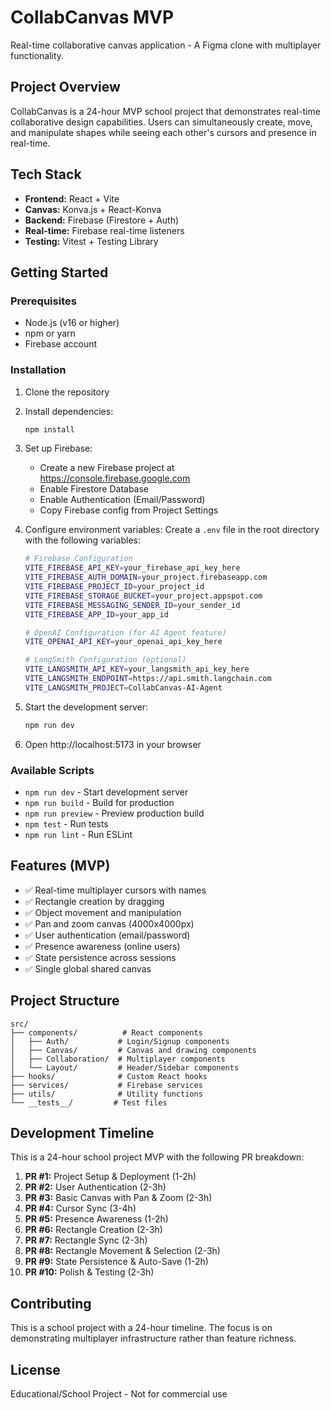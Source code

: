 # CollabCanvas MVP

Real-time collaborative canvas application - A Figma clone with multiplayer functionality.

## Project Overview

CollabCanvas is a 24-hour MVP school project that demonstrates real-time collaborative design capabilities. Users can simultaneously create, move, and manipulate shapes while seeing each other's cursors and presence in real-time.

## Tech Stack

- **Frontend:** React + Vite
- **Canvas:** Konva.js + React-Konva  
- **Backend:** Firebase (Firestore + Auth)
- **Real-time:** Firebase real-time listeners
- **Testing:** Vitest + Testing Library

## Getting Started

### Prerequisites

- Node.js (v16 or higher)
- npm or yarn
- Firebase account

### Installation

1. Clone the repository
2. Install dependencies:
   ```bash
   npm install
   ```

3. Set up Firebase:
   - Create a new Firebase project at https://console.firebase.google.com
   - Enable Firestore Database
   - Enable Authentication (Email/Password)
   - Copy Firebase config from Project Settings

4. Configure environment variables:
   Create a `.env` file in the root directory with the following variables:
   ```bash
   # Firebase Configuration
   VITE_FIREBASE_API_KEY=your_firebase_api_key_here
   VITE_FIREBASE_AUTH_DOMAIN=your_project.firebaseapp.com
   VITE_FIREBASE_PROJECT_ID=your_project_id
   VITE_FIREBASE_STORAGE_BUCKET=your_project.appspot.com
   VITE_FIREBASE_MESSAGING_SENDER_ID=your_sender_id
   VITE_FIREBASE_APP_ID=your_app_id
   
   # OpenAI Configuration (for AI Agent feature)
   VITE_OPENAI_API_KEY=your_openai_api_key_here
   
   # LangSmith Configuration (optional)
   VITE_LANGSMITH_API_KEY=your_langsmith_api_key_here
   VITE_LANGSMITH_ENDPOINT=https://api.smith.langchain.com
   VITE_LANGSMITH_PROJECT=CollabCanvas-AI-Agent
   ```

5. Start the development server:
   ```bash
   npm run dev
   ```

6. Open http://localhost:5173 in your browser

### Available Scripts

- `npm run dev` - Start development server
- `npm run build` - Build for production
- `npm run preview` - Preview production build
- `npm test` - Run tests
- `npm run lint` - Run ESLint

## Features (MVP)

- ✅ Real-time multiplayer cursors with names
- ✅ Rectangle creation by dragging
- ✅ Object movement and manipulation
- ✅ Pan and zoom canvas (4000x4000px)
- ✅ User authentication (email/password)
- ✅ Presence awareness (online users)
- ✅ State persistence across sessions
- ✅ Single global shared canvas

## Project Structure

```
src/
├── components/          # React components
│   ├── Auth/           # Login/Signup components
│   ├── Canvas/         # Canvas and drawing components
│   ├── Collaboration/  # Multiplayer components
│   └── Layout/         # Header/Sidebar components
├── hooks/              # Custom React hooks
├── services/           # Firebase services
├── utils/              # Utility functions
└── __tests__/         # Test files
```

## Development Timeline

This is a 24-hour school project MVP with the following PR breakdown:

1. **PR #1:** Project Setup & Deployment (1-2h)
2. **PR #2:** User Authentication (2-3h) 
3. **PR #3:** Basic Canvas with Pan & Zoom (2-3h)
4. **PR #4:** Cursor Sync (3-4h)
5. **PR #5:** Presence Awareness (1-2h)
6. **PR #6:** Rectangle Creation (2-3h)
7. **PR #7:** Rectangle Sync (2-3h)
8. **PR #8:** Rectangle Movement & Selection (2-3h)
9. **PR #9:** State Persistence & Auto-Save (1-2h)
10. **PR #10:** Polish & Testing (2-3h)

## Contributing

This is a school project with a 24-hour timeline. The focus is on demonstrating multiplayer infrastructure rather than feature richness.

## License

Educational/School Project - Not for commercial use

